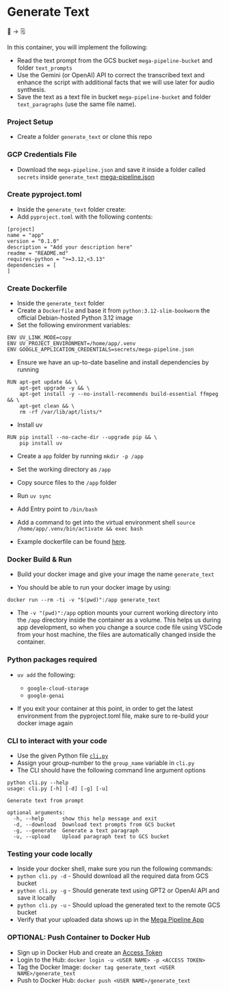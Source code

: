 # Generate Text

📝 &rightarrow; 🗒️ 

In this container, you will implement the following:
* Read the text prompt from the GCS bucket `mega-pipeline-bucket` and folder `text_prompts`
* Use the Gemini (or OpenAI) API to correct the transcribed text and enhance the script with additional facts that we will use later for audio synthesis.
* Save the text as a text file in bucket `mega-pipeline-bucket` and folder `text_paragraphs` (use the same file name).

### Project Setup

* Create a folder `generate_text` or clone this repo

### GCP Credentials File
* Download the `mega-pipeline.json` and save it inside a folder called `secrets` inside `generate_text`
<a href="https://canvas.harvard.edu/files/23163432/download?download_frd=1" download>mega-pipeline.json</a>

### Create pyproject.toml
* Inside the `generate_text` folder create:
* Add `pyproject.toml` with the following contents:
```
[project]
name = "app"
version = "0.1.0"
description = "Add your description here"
readme = "README.md"
requires-python = ">=3.12,<3.13"
dependencies = [
]
```

### Create Dockerfile
* Inside the `generate_text` folder
* Create a `Dockerfile` and base it from `python:3.12-slim-bookworm` the official Debian-hosted Python 3.12 image
* Set the following environment variables:
```
ENV UV_LINK_MODE=copy
ENV UV_PROJECT_ENVIRONMENT=/home/app/.venv
ENV GOOGLE_APPLICATION_CREDENTIALS=secrets/mega-pipeline.json
```

* Ensure we have an up-to-date baseline and install dependencies by running
```
RUN apt-get update && \
    apt-get upgrade -y && \
    apt-get install -y --no-install-recommends build-essential ffmpeg && \
    apt-get clean && \
    rm -rf /var/lib/apt/lists/*
```

* Install uv
```
RUN pip install --no-cache-dir --upgrade pip && \
    pip install uv
```

* Create a `app` folder by running `mkdir -p /app`
* Set the working directory as `/app`

* Copy source files to the `/app` folder
* Run `uv sync`

* Add Entry point to `/bin/bash`
* Add a command to get into the virtual environment shell `source /home/app/.venv/bin/activate && exec bash`

* Example dockerfile can be found [here](https://github.com/dlops-io/mega-pipeline#sample-dockerfile).

### Docker Build & Run
* Build your docker image and give your image the name `generate_text`

* You should be able to run your docker image by using:
```
docker run --rm -ti -v "$(pwd)":/app generate_text
```
* The `-v "(pwd)":/app` option mounts your current working directory into the `/app` directory inside the container as a volume. This helps us during app development, so when you change a source code file using VSCode from your host machine, the files are automatically changed inside the container.

### Python packages required
* `uv add` the following:
  - `google-cloud-storage`
  - `google-genai`

* If you exit your container at this point, in order to get the latest environment from the pyproject.toml file, make sure to re-build your docker image again

### CLI to interact with your code
* Use the given Python file [`cli.py`](https://github.com/dlops-io/mega-pipeline/blob/main/generate_text/cli.py)
* Assign your group-number to the `group_name` variable in `cli.py`
* The CLI should have the following command line argument options
```
python cli.py --help
usage: cli.py [-h] [-d] [-g] [-u]

Generate text from prompt

optional arguments:
  -h, --help      show this help message and exit
  -d, --download  Download text prompts from GCS bucket
  -g, --generate  Generate a text paragraph
  -u, --upload    Upload paragraph text to GCS bucket
```

### Testing your code locally
* Inside your docker shell, make sure you run the following commands:
* `python cli.py -d` - Should download all the required data from GCS bucket
* `python cli.py -g` - Should generate text using GPT2 or OpenAI API and save it locally
* `python cli.py -u` - Should upload the generated text to the remote GCS bucket
* Verify that your uploaded data shows up in the [Mega Pipeline App](http://ac215-mega-pipeline.dlops.io/)

### OPTIONAL: Push Container to Docker Hub
* Sign up in Docker Hub and create an [Access Token](https://hub.docker.com/settings/security)
* Login to the Hub: `docker login -u <USER NAME> -p <ACCESS TOKEN>`
* Tag the Docker Image: `docker tag generate_text <USER NAME>/generate_text`
* Push to Docker Hub: `docker push <USER NAME>/generate_text`
